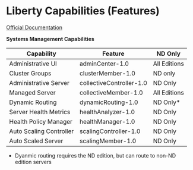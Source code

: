 
# Liberty Capabilities (Features)

[Official Documentation](https://www.ibm.com/support/knowledgecenter/en/SS7K4U_liberty/com.ibm.websphere.wlp.zseries.doc/ae/rwlp_feat.html)

**Systems Management Capabilities**

| Capability    | Feature       | ND Only   |
| ------------- | ------------- | --------- |
| Administrative UI | adminCenter-1.0 | All Editions |
| Cluster Groups    | clusterMember-1.0 | ND only |
| Administrative Server | collectiveController-1.0 | ND Only |
| Managed Server | collectiveMember-1.0 | All Editions |
| Dynamic Routing | dynamicRouting-1.0 | ND Only* |
| Server Health Metrics | healthAnalyzer-1.0 | ND Only |
| Health Policy Manager | healthManager-1.0 | ND Only |
| Auto Scaling Controller | scalingController-1.0 | ND Only |
| Auto Scaled Server | scalingMember-1.0 | ND Only |

* Dyanmic routing requires the ND edition, but can route to non-ND edition servers

